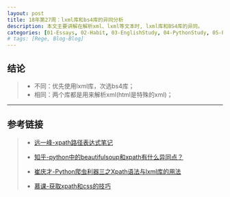 ```yaml
---
layout: post
title: 18年第27周：lxml库和bs4库的异同分析
description: 本文主要讲解在解析xml、lxml等文本时, lxml库和BS4库的异同。
categories: [01-Essays, 02-Habit, 03-EnglishStudy, 04-PythonStudy, 05-PythonLib, 06-MachineLearn, 07-DeepLearnFram, 08-RandomRearch, 09-Tools]
# tags: [Rege, Blog-Blog]
---
```


## 结论
> - 不同：优先使用lxml库，次选bs4库；
> - 相同：两个库都是用来解析xml(html是特殊的xml)；

---

## 参考链接
> - [远一峰-xpath路径表达式笔记](http://www.ruanyifeng.com/blog/2009/07/xpath_path_expressions.html)
>
> - [知乎-python中的beautifulsoup和xpath有什么异同点？](https://www.zhihu.com/question/26494302)
>
> - [崔庆才-Python爬虫利器三之Xpath语法与lxml库的用法](https://cuiqingcai.com/2621.html)
>
> - [慕课-获取xpath和css的技巧](https://www.imooc.com/video/16638)

